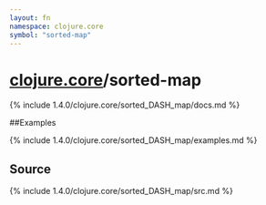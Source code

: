 ```yaml
---
layout: fn
namespace: clojure.core
symbol: "sorted-map"
---
```


# [clojure.core](../)/sorted-map

{% include 1.4.0/clojure.core/sorted_DASH_map/docs.md %}

##Examples

{% include 1.4.0/clojure.core/sorted_DASH_map/examples.md %}
## Source
{% include 1.4.0/clojure.core/sorted_DASH_map/src.md %}

